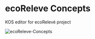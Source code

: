 
ecoReleve Concepts
==================

KOS editor for ecoRelevé project

![ecoReleve-Concepts](http://www.natural-solutions.eu/LogosConcepts.png)
